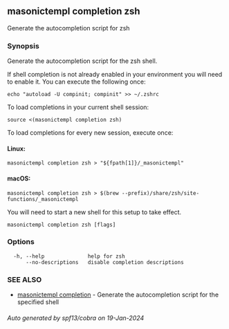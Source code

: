 ## masonictempl completion zsh

Generate the autocompletion script for zsh

### Synopsis

Generate the autocompletion script for the zsh shell.

If shell completion is not already enabled in your environment you will need
to enable it.  You can execute the following once:

	echo "autoload -U compinit; compinit" >> ~/.zshrc

To load completions in your current shell session:

	source <(masonictempl completion zsh)

To load completions for every new session, execute once:

#### Linux:

	masonictempl completion zsh > "${fpath[1]}/_masonictempl"

#### macOS:

	masonictempl completion zsh > $(brew --prefix)/share/zsh/site-functions/_masonictempl

You will need to start a new shell for this setup to take effect.


```
masonictempl completion zsh [flags]
```

### Options

```
  -h, --help              help for zsh
      --no-descriptions   disable completion descriptions
```

### SEE ALSO

* [masonictempl completion](masonictempl_completion.md)	 - Generate the autocompletion script for the specified shell

###### Auto generated by spf13/cobra on 19-Jan-2024
